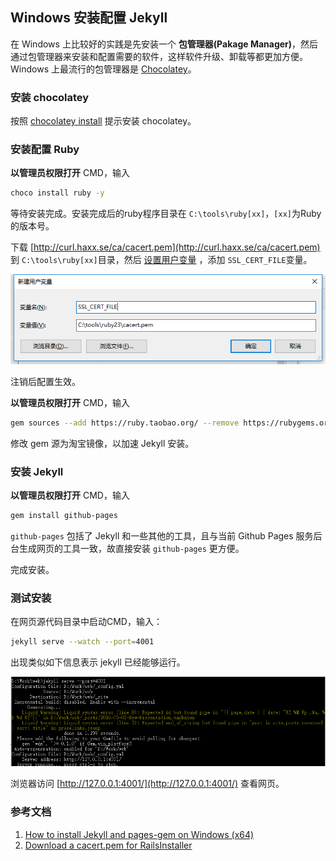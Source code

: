 ## Windows 安装配置 Jekyll

在 Windows 上比较好的实践是先安装一个 **包管理器(Pakage Manager)**，然后通过包管理器来安装和配置需要的软件，这样软件升级、卸载等都更加方便。Windows 上最流行的包管理器是 [Chocolatey](https://chocolatey.org/)。

### 安装 chocolatey

按照 [chocolatey install](https://chocolatey.org/install) 提示安装 chocolatey。

### 安装配置 Ruby

**以管理员权限打开** CMD，输入

```bash
choco install ruby -y
```

等待安装完成。安装完成后的ruby程序目录在 `C:\tools\ruby[xx]`，`[xx]`为Ruby的版本号。

下载 [http://curl.haxx.se/ca/cacert.pem](http://curl.haxx.se/ca/cacert.pem) 到 `C:\tools\ruby[xx]`目录，然后 [设置用户变量](http://blog.csdn.net/eric_jjc/article/details/5377684) ，添加 `SSL_CERT_FILE`变量。

![ssl_cert](../pics/ssl_cert.png)

注销后配置生效。

**以管理员权限打开** CMD，输入

```bash
gem sources --add https://ruby.taobao.org/ --remove https://rubygems.org/
```

修改 gem 源为淘宝镜像，以加速 Jekyll 安装。

### 安装 Jekyll

**以管理员权限打开** CMD，输入

```bash
gem install github-pages 
```

`github-pages` 包括了 Jekyll 和一些其他的工具，且与当前 Github Pages 服务后台生成网页的工具一致，故直接安装 `github-pages` 更方便。

完成安装。

### 测试安装

在网页源代码目录中启动CMD，输入：

```bash
jekyll serve --watch --port=4001
```

出现类似如下信息表示 jekyll 已经能够运行。

![serve](../pics/serve.png)

浏览器访问 [http://127.0.0.1:4001/](http://127.0.0.1:4001/) 查看网页。

### 参考文档

1. [How to install Jekyll and pages-gem on Windows (x64)](http://jwillmer.de/blog/tutorial/how-to-install-jekyll-and-pages-gem-on-windows-10-x46)
2. [Download a cacert.pem for RailsInstaller](https://gist.github.com/fnichol/867550#the-manual-way-boring) 